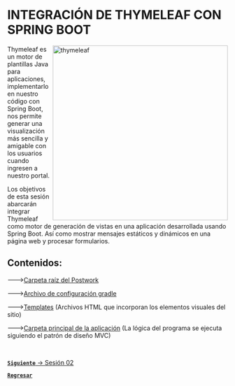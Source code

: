 # INTEGRACIÓN DE THYMELEAF CON SPRING BOOT

<img align="right" src="https://dc722jrlp2zu8.cloudfront.net/media/django-summernote/2018-07-12/06e590ff-a9d4-4425-a091-c8f231b71b22.png" alt="thymeleaf" width="400"/>

Thymeleaf es un motor de plantillas Java para aplicaciones, implementarlo en 
nuestro código con Spring Boot, nos permite generar una visualización más
sencilla y amigable con los usuarios cuando ingresen a nuestro portal.

Los objetivos de esta sesión abarcarán integrar Thymeleaf 
como motor de generación de vistas en una aplicación desarrollada usando Spring Boot.
Así como mostrar mensajes estáticos y dinámicos en una página web y procesar formularios.

## Contenidos:

--->[Carpeta raíz del Postwork](./Postwork)

--->[Archivo de configuración gradle](./Postwork/build.gradle)

--->[Templates](./Postwork/src/main/resources/templates) (Archivos HTML que incorporan los
elementos visuales del sitio)

--->[Carpeta principal de la aplicación](./Postwork/src/main/java/org/bedu/java/backend/sesion7) (La lógica del programa se ejecuta siguiendo el patrón de diseño MVC)


<br>

[**`Siguiente`** -> Sesión 02](../Sesion2/Postwork)

[**`Regresar`**](./)
